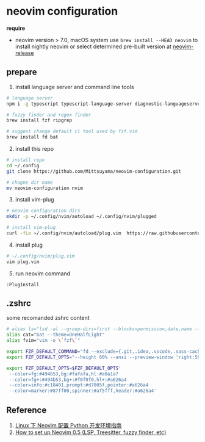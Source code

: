 # neovim configuration

**require**

- neovim version > 7.0, macOS system use `brew install --HEAD neovim` to install nightly neovim or select determined pre-built version at [neovim-release](https://github.com/neovim/neovim/releases/tag/v0.7.0)

## prepare

1. install language server and command line tools

```bash
# language server
npm i -g typescript typescript-language-server diagnostic-languageserver

# fuzzy finder and regex finder
brew install fzf ripgrep

# suggest change default cl tool used by fzf.vim
brew install fd bat
```

2. install this repo

```bash
# install repo
cd ~/.config
git clone https://github.com/Mittsuyama/neovim-configuration.git

# chagne dir name
mv neovim-configuration nvim
```

3. install vim-plug

```bash
# neovim configuration dirs
mkdir -p ~/.config/nvim/autoload ~/.config/nvim/plugged

# install vim-plug
curl -fLo ~/.config/nvim/autoload/plug.vim  https://raw.githubusercontent.com/junegunn/vim-plug/master/plug.vim
```

4. install plug

```bash
# ~/.config/nvim/plug.vim
vim plug.vim
```

5. run neovim command

```vim
:PlugInstall
```

## .zshrc

some recomanded zshrc content

```zsh
# alias ls="lsd -al --group-dirs=first --blocks=permission,date,name --date=relative"
alias cat="bat --theme=OneHalfLight"
alias fvim="vim -o \`fzf\`"

export FZF_DEFAULT_COMMAND="fd --exclude={.git,.idea,.vscode,.sass-cache,node_modules,build} --type f -H"
export FZF_DEFAULT_OPTS="--height 60% --ansi --preview-window 'right:50%' --preview 'bat --color=always --theme=OneHalfLight --style=header,grid,numbers,changes --line-range :300 {}'"

export FZF_DEFAULT_OPTS=$FZF_DEFAULT_OPTS'
 --color=fg:#494b53,bg:#fafafa,hl:#a0a1a7
 --color=fg+:#494b53,bg+:#f0f0f0,hl+:#a626a4
 --color=info:#c18401,prompt:#d7005f,pointer:#a626a4
 --color=marker:#87ff00,spinner:#af5fff,header:#a626a4'
```

## Reference

1. [Linux 下 Neovim 配置 Python 开发环境指南](https://jdhao.github.io/2018/09/05/centos_nvim_install_use_guide/)
2. [How to set up Neovim 0.5 (LSP, Treesitter, fuzzy finder, etc)](https://www.youtube.com/watch?v=FW2X1CXrU1w)
